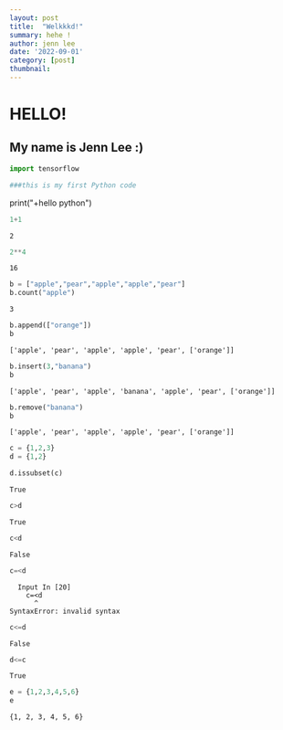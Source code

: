 ```yaml
---
layout: post
title:  "Welkkkd!"
summary: hehe !
author: jenn lee
date: '2022-09-01'
category: [post]
thumbnail: 
---
```


# HELLO!

## My name is Jenn Lee :)
```python
import tensorflow
```


```python
###this is my first Python code
```

print("+hello python")


```python
1+1
```




    2




```python
2**4
```




    16




```python
b = ["apple","pear","apple","apple","pear"]
b.count("apple")
```




    3




```python
b.append(["orange"])
b
```




    ['apple', 'pear', 'apple', 'apple', 'pear', ['orange']]




```python
b.insert(3,"banana")
b
```




    ['apple', 'pear', 'apple', 'banana', 'apple', 'pear', ['orange']]




```python
b.remove("banana")
b
```




    ['apple', 'pear', 'apple', 'apple', 'pear', ['orange']]




```python
c = {1,2,3}
d = {1,2}
```


```python
d.issubset(c)
```




    True




```python
c>d
```




    True




```python
c<d
```




    False




```python
c=<d
```


      Input In [20]
        c=<d
          ^
    SyntaxError: invalid syntax




```python
c<=d
```




    False




```python
d<=c
```




    True




```python
e = {1,2,3,4,5,6}
e
```




    {1, 2, 3, 4, 5, 6}
